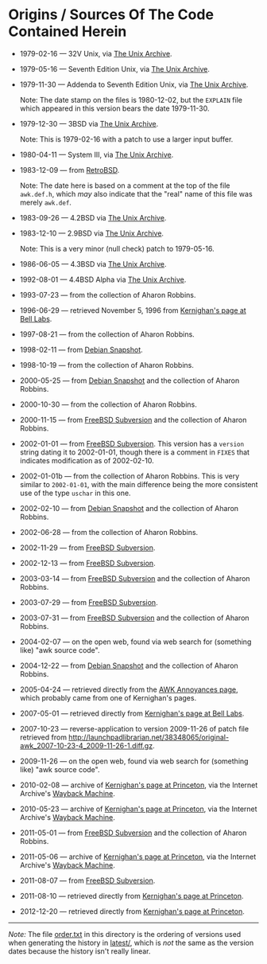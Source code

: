Origins / Sources Of The Code Contained Herein
==============================================

* 1979-02-16 &mdash; 32V Unix,
  via [The Unix Archive](http://minnie.tuhs.org/TUHS/archive_sites.html).

* 1979-05-16 &mdash; Seventh Edition Unix,
  via [The Unix Archive](http://minnie.tuhs.org/TUHS/archive_sites.html).

* 1979-11-30 &mdash; Addenda to Seventh Edition Unix,
  via [The Unix Archive](http://minnie.tuhs.org/TUHS/archive_sites.html).

  Note: The date stamp on the files is 1980-12-02, but the
  `EXPLAIN` file which appeared in this version bears the
  date 1979-11-30.

* 1979-12-30 &mdash; 3BSD
  via [The Unix Archive](http://minnie.tuhs.org/TUHS/archive_sites.html).

  Note: This is 1979-02-16 with a patch to use a larger input buffer.

* 1980-04-11 &mdash; System III,
  via [The Unix Archive](http://minnie.tuhs.org/TUHS/archive_sites.html).

* 1983-12-09 &mdash; from
  [RetroBSD](https://code.google.com/p/retrobsd/source/browse/trunk/src/cmd/awk/?r=702).

  Note: The date here is based on a comment at the top of the file
  `awk.def.h`, which *may* also indicate that the "real" name of this
  file was merely `awk.def`.

* 1983-09-26 &mdash; 4.2BSD
  via [The Unix Archive](http://minnie.tuhs.org/TUHS/archive_sites.html).

* 1983-12-10 &mdash; 2.9BSD
  via [The Unix Archive](http://minnie.tuhs.org/TUHS/archive_sites.html).

  Note: This is a very minor (null check) patch to 1979-05-16.

* 1986-06-05 &mdash; 4.3BSD
  via [The Unix Archive](http://minnie.tuhs.org/TUHS/archive_sites.html).

* 1992-08-01 &mdash; 4.4BSD Alpha
  via [The Unix Archive](http://minnie.tuhs.org/TUHS/archive_sites.html).

* 1993-07-23 &mdash; from the collection of Aharon Robbins.

* 1996-06-29 &mdash; retrieved November 5, 1996 from
  [Kernighan's page at Bell
  Labs](http://cm.bell-labs.com/cm/cs/awkbook/index.html).

* 1997-08-21 &mdash; from the collection of Aharon Robbins.

* 1998-02-11 &mdash; from
  [Debian Snapshot](http://snapshot.debian.org/package/original-awk/).

* 1998-10-19 &mdash; from the collection of Aharon Robbins.

* 2000-05-25 &mdash; from
  [Debian Snapshot](http://snapshot.debian.org/package/original-awk/)
  and the collection of Aharon Robbins.

* 2000-10-30 &mdash; from the collection of Aharon Robbins.

* 2000-11-15 &mdash; from
  [FreeBSD Subversion](http://svn.freebsd.org/base/vendor/one-true-awk/)
  and the collection of Aharon Robbins.

* 2002-01-01 &mdash; from
  [FreeBSD Subversion](http://svn.freebsd.org/base/vendor/one-true-awk/).
  This version has a `version` string dating it to 2002-01-01, though there
  is a comment in `FIXES` that indicates modification as of 2002-02-10.

* 2002-01-01b &mdash; from the collection of Aharon Robbins. This is very
  similar to `2002-01-01`, with the main difference being the more consistent
  use of the type `uschar` in this one.

* 2002-02-10 &mdash; from
  [Debian Snapshot](http://snapshot.debian.org/package/original-awk/)
  and the collection of Aharon Robbins.

* 2002-06-28 &mdash; from the collection of Aharon Robbins.

* 2002-11-29 &mdash; from
  [FreeBSD Subversion](http://svn.freebsd.org/base/vendor/one-true-awk/).

* 2002-12-13 &mdash; from
  [FreeBSD Subversion](http://svn.freebsd.org/base/vendor/one-true-awk/).

* 2003-03-14 &mdash; from
  [FreeBSD Subversion](http://svn.freebsd.org/base/vendor/one-true-awk/)
  and the collection of Aharon Robbins.

* 2003-07-29 &mdash; from
  [FreeBSD Subversion](http://svn.freebsd.org/base/vendor/one-true-awk/).

* 2003-07-31 &mdash; from
  [FreeBSD Subversion](http://svn.freebsd.org/base/vendor/one-true-awk/)
  and the collection of Aharon Robbins.

* 2004-02-07 &mdash; on the open web, found via web search for
  (something like) "awk source code".

* 2004-12-22 &mdash; from
  [Debian Snapshot](http://snapshot.debian.org/package/original-awk/)
  and the collection of Aharon Robbins.

* 2005-04-24 &mdash; retrieved directly from
  the [AWK Annoyances page](http://www.samiam.org/awk/annoyances.html),
  which probably came from one of Kernighan's pages.

* 2007-05-01 &mdash; retrieved directly from
  [Kernighan's page at Bell
  Labs](http://cm.bell-labs.com/cm/cs/awkbook/index.html).

* 2007-10-23 &mdash; reverse-application to version 2009-11-26
  of patch file retrieved from
  <http://launchpadlibrarian.net/38348065/original-awk_2007-10-23-4_2009-11-26-1.diff.gz>.

* 2009-11-26 &mdash; on the open web, found via web search for
  (something like) "awk source code".

* 2010-02-08 &mdash; archive of
  [Kernighan's page at
  Princeton](http://www.cs.princeton.edu/~bwk/btl.mirror/),
  via the Internet Archive's [Wayback Machine](http://web.archive.org).

* 2010-05-23 &mdash; archive of
  [Kernighan's page at
  Princeton](http://www.cs.princeton.edu/~bwk/btl.mirror/),
  via the Internet Archive's [Wayback Machine](http://web.archive.org).

* 2011-05-01 &mdash; from
  [FreeBSD Subversion](http://svn.freebsd.org/base/vendor/one-true-awk/)
  and the collection of Aharon Robbins.

* 2011-05-06 &mdash; archive of
  [Kernighan's page at
  Princeton](http://www.cs.princeton.edu/~bwk/btl.mirror/),
  via the Internet Archive's [Wayback Machine](http://web.archive.org).

* 2011-08-07 &mdash; from
  [FreeBSD Subversion](http://svn.freebsd.org/base/vendor/one-true-awk/).

* 2011-08-10 &mdash; retrieved directly from
  [Kernighan's page at
  Princeton](http://www.cs.princeton.edu/~bwk/btl.mirror/).

* 2012-12-20 &mdash; retrieved directly from
  [Kernighan's page at
  Princeton](http://www.cs.princeton.edu/~bwk/btl.mirror/).

- - - - - - -

*Note:* The file [order.txt](order.txt) in this directory is the ordering
of versions used when generating the history in [latest/](../latest/),
which is *not* the same as the version dates because the history
isn't really linear.
